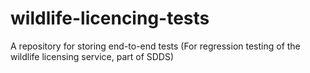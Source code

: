 # wildlife-licencing-tests
A repository for storing end-to-end tests (For regression testing of the wildlife licensing service, part of SDDS)
